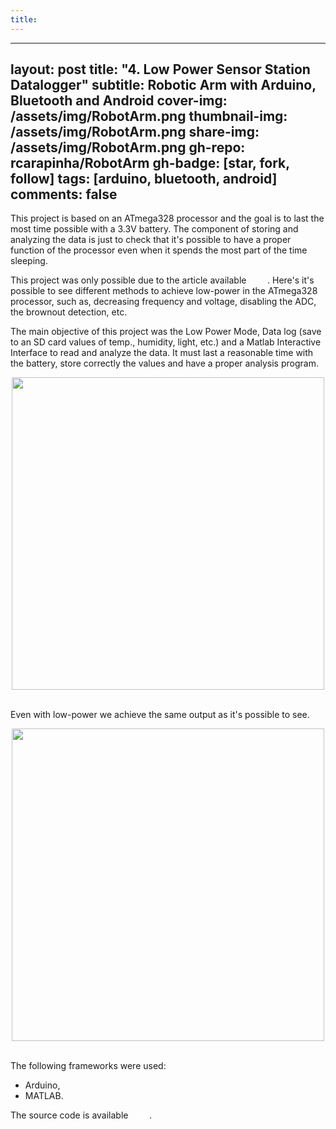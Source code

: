 ```yaml
---
title: 
---
```


---
layout: post
title: "4. Low Power Sensor Station Datalogger"
subtitle: Robotic Arm with Arduino, Bluetooth and Android
cover-img: /assets/img/RobotArm.png
thumbnail-img: /assets/img/RobotArm.png
share-img: /assets/img/RobotArm.png
gh-repo: rcarapinha/RobotArm
gh-badge: [star, fork, follow]
tags: [arduino, bluetooth, android]
comments: false
---

This project is based on an ATmega328 processor and the goal is to last the most time possible with a 3.3V battery.
The component of storing and analyzing the data is just to check that it's possible to have a proper function of the processor even when it spends the most part of the time sleeping.

This project was only possible due to the article available <a href="https://www.gammon.com.au/power" style="color:#fff">here</a>. Here's it's possible to see different methods to achieve low-power in the ATmega328 processor, such as, decreasing frequency and voltage, disabling the ADC, the brownout detection, etc.

The main objective of this project was the Low Power Mode, Data log (save to an SD card values of temp., humidity, light, etc.) and a Matlab Interactive Interface to read and analyze the data.
It must last a reasonable time with the battery, store correctly the values and have a proper analysis program.

<center>
	<img src="/assets/images/Breadboard.png" width="500">
</center>

<br> Even with low-power we achieve the same output as it's possible to see.

<center>
	<img src="/assets/images/Matlab.png" width="500">
</center>

<br> The following frameworks were used:
<ul>
  <li>Arduino,</li>
  <li>MATLAB.</li>
</ul>

The source code is available <a href="https://github.com/RCarapinha/LowPowerSensorStationDatalogger" style="color:#fff">here</a>.
